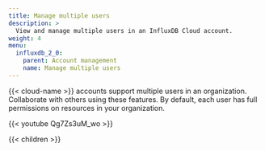 ```yaml
---
title: Manage multiple users
description: >
  View and manage multiple users in an InfluxDB Cloud account.
weight: 4
menu:
  influxdb_2_0:
    parent: Account management
    name: Manage multiple users
---
```


{{< cloud-name >}} accounts support multiple users in an organization.
Collaborate with others using these features.
By default, each user has full permissions on resources in your organization.

{{< youtube Qg7Zs3uM_wo >}}

{{< children >}}
